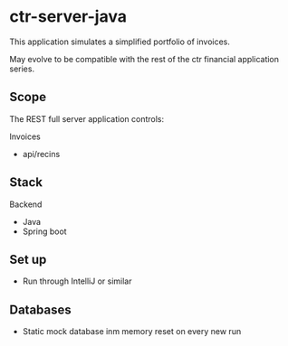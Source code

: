 # ctr-server-java

This application simulates a simplified portfolio of invoices.

May evolve to be compatible with the rest of the ctr financial application series.

## Scope

The REST full server application controls:

Invoices
* api/recins

## Stack

Backend

* Java
* Spring boot

## Set up

* Run through IntelliJ or similar

## Databases

* Static mock database inm memory reset on every new run
